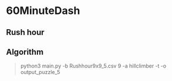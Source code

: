 # 60MinuteDash

## Rush hour

## Algorithm
> python3 main.py -b Rushhour9x9_5.csv 9 -a hillclimber -t -o output_puzzle_5
## 
